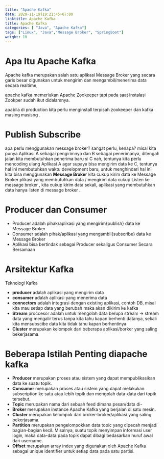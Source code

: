 ```yaml
---
title: "Apache Kafka"
date: 2020-11-19T19:21:45+07:00
linktitle: Apache Kafka
title: Apache Kafka
categories: [ "Java", "Apache Kafka"]
tags: ["Linux", "Java","Message Broker", "SpringBoot"]
weight: 10
---
```


# Apa Itu Apache Kafka 
Apache kafka merupakan salah satu aplikasi Message Broker yang secara garis besar digunakan untuk 
mengirim dan mengambil/menerima data secara realtime,

apache kafka memerlukan Apache Zookeeper tapi pada saat instalasi Zookper sudah ikut didalamnya. 

apabila di production kita perlu menginstall terpisah zookeeper dan kafka masing masisng . 

# Publish Subscribe 
apa perlu menggunakan message broker? sangat perlu, kenapa? 
misal kita punya Aplikasi A sebagai pengirimnya dan B sebagai penerimanya, ditengah jalan kita membutuhkan penerima baru 
si C nah, tentunya kita perlu mencoding ulang Aplikasi A agar supaya bisa mengirim data ke C, tentunya hal ini membutuhkan
waktu development baru, untuk menghindari hal ini kita bisa menggunakan **Message Broker** kita cukup kirim data ke Message Broker
plikasi yang membutuhkan data / mengirim data cukup Listen ke message broker , kita cukup kirim data sekali, aplikasi yang membutuhkan data hanya listen 
di message broker .  

# Producer dan Consumer
- Producer adalah pihak/aplikasi yang mengirim{publish} data ke Message Broker
- Consumer adalah pihak/aplikasi yang mengambil{subscribe} data ke Message Broker
- Aplikasi bisa bertindak sebagai Producer sekaligus Consumer Secara Bersamaan


# Arsitektur Kafka 
 Teknologi Kafka
 
   - **producer** adalah  aplikasi yang mengirim data 
   - **consumer**  adalah aplikasi yang menerima data 
   - **connectors** adalah integrasi dengan existing aplikasi, contoh DB,  misal kita mau setiap data yang berubah maka akan dikirim ke kafka 
   - **Stream** proccesor adalah untuk mengolah data berupa stream -> stream data yang mengalir terus tanpa kita tahu kapan berhenti datanya, sekali kita mensubscibe data kita tidak tahu kapan berhentinya
   - **Cluster** merupakan kelompok dari beberapa aplikasi/borker yang saling bekerjasama.


# Beberapa Istilah Penting diapache kafka 

 - **Producer** merupakan proses atau sistem yang dapat mempublikasikan data ke suatu topik. 
 - **Consumer** merupakan proses atau sistem yang dapat melakukan subscription ke satu atau lebih topik dan mengolah data-data dari topik tersebut.
 - **Topic** merupakan nama dari sebuah feed dimana pesan/data di-
 - **Broker** merupakan instance Apache Kafka yang berjalan di satu mesin.
 - **Cluster** merupakan kelompok dari broker-broker/aplikasi yang saling bekerjasama.
 - **Partition** merupakan pengelompokkan data topic yang dipecah menjadi bagian-bagian kecil. Misalnya, suatu topik menyimpan informasi user login, maka data-data pada topik dapat dibagi bedasarkan huruf awal dari username.
 - **Offset** merupakan array index yang digunakan oleh Apache Kafka sebagai unique identifier untuk setiap data pada satu partisi.

